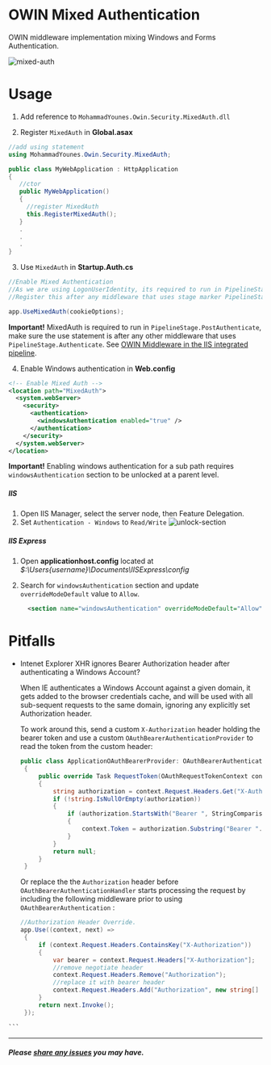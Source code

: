 # OWIN Mixed Authentication

OWIN middleware implementation mixing Windows and Forms Authentication. 

![mixed-auth](https://cloud.githubusercontent.com/assets/4712046/4690732/0bbe62f8-56f8-11e4-8757-2d10cdeca17e.png)

# Usage

1. Add reference to `MohammadYounes.Owin.Security.MixedAuth.dll`

2. Register `MixedAuth` in **Global.asax**
  ```C#
  //add using statement 
  using MohammadYounes.Owin.Security.MixedAuth;

  public class MyWebApplication : HttpApplication
  {
     //ctor
     public MyWebApplication()
     {
       //register MixedAuth
       this.RegisterMixedAuth();
     }
     .
     .
     .
  }
```
3. Use `MixedAuth` in **Startup.Auth.cs**
  ```C#
  //Enable Mixed Authentication
  //As we are using LogonUserIdentity, its required to run in PipelineStage.PostAuthenticate
  //Register this after any middleware that uses stage marker PipelineStage.Authenticate

  app.UseMixedAuth(cookieOptions);
  ```
  **Important!** MixedAuth is required to run in `PipelineStage.PostAuthenticate`, make sure the use statement is after any other middleware that uses `PipelineStage.Authenticate`. See [OWIN Middleware in the IIS integrated pipeline](http://www.asp.net/aspnet/overview/owin-and-katana/owin-middleware-in-the-iis-integrated-pipeline).

4. Enable Windows authentication in **Web.config**

  ```XML
  <!-- Enable Mixed Auth -->
  <location path="MixedAuth">
    <system.webServer>
      <security>
        <authentication>
          <windowsAuthentication enabled="true" />
        </authentication>
      </security>
    </system.webServer>
  </location>
  ```
  **Important!** Enabling windows authentication for a sub path requires `windowsAuthentication` section to be unlocked at a parent level.
  ##### IIS
  1. Open IIS Manager, select the server node, then Feature Delegation.
  2. Set `Authentication - Windows` to `Read/Write`
![unlock-section](https://cloud.githubusercontent.com/assets/4712046/4689687/d28f8df8-56c6-11e4-9b88-8f5cb769ae93.png)

  ##### IIS Express
  1. Open **applicationhost.config** located at *$:\Users\{username}\Documents\IISExpress\config*
  2. Search for `windowsAuthentication` section and update `overrideModeDefault` value to `Allow`.

     ```XML
       <section name="windowsAuthentication" overrideModeDefault="Allow" />
     ```


# Pitfalls

   * Intenet Explorer XHR ignores Bearer Authorization header after authenticating a Windows Account?
   
     When IE authenticates a Windows Account against a given domain, it gets added to the browser credentials cache, and will be used with all sub-sequent requests to the same domain, ignoring any explicitly set Authorization header.
     
     To work around this, send a custom `X-Authorization` header holding the bearer token and use a custom `OAuthBearerAuthenticationProvider` to read the token from the custom header:
     
     ```C#
     public class ApplicationOAuthBearerProvider: OAuthBearerAuthenticationProvider
      {
          public override Task RequestToken(OAuthRequestTokenContext context)
          {
              string authorization = context.Request.Headers.Get("X-Authorization");
              if (!string.IsNullOrEmpty(authorization))
              {
                  if (authorization.StartsWith("Bearer ", StringComparison.OrdinalIgnoreCase))
                  {
                      context.Token = authorization.Substring("Bearer ".Length).Trim();
                  }
              }
              return null;
          }
      }
     ```
     
     Or replace the the `Authorization` header before `OAuthBearerAuthenticationHandler` starts processing the request by including the following middleware prior to using `OAuthBearerAuthentication` :
     
     ``` C#
     //Authorization Header Override.
     app.Use((context, next) =>
      {
          if (context.Request.Headers.ContainsKey("X-Authorization"))
          {
              var bearer = context.Request.Headers["X-Authorization"];
              //remove negotiate header
              context.Request.Headers.Remove("Authorization");
              //replace it with bearer header
              context.Request.Headers.Add("Authorization", new string[] { bearer });
          }
          return next.Invoke();
      });
    ```
     
     
------

##### Please [share any issues](https://github.com/MohammadYounes/Owin.MixedAuth/issues?state=open) you may have.
